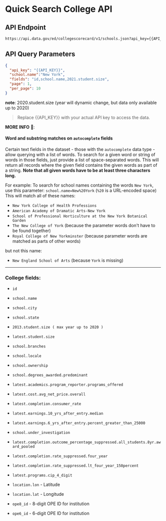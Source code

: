 # Quick Search College API

## API Endpoint

```markdown
https://api.data.gov/ed/collegescorecard/v1/schools.json?api_key={{API_KEY}}&school.name=New%20York&fields=id,school.name,2013.student.size&page=1&per_page=10&sort=school.name:asc
```

## API Query Parameters

```json
{
  "api_key": "{{API_KEY}}",
  "school.name":"New York",
  "fields": "id,school.name,2021.student.size",
  "page": 1,
  "per_page": 10
}
```

**note**: 2020.student.size (year will dynamic change, but data only available up to 2020)

> Replace \{{API\_KEY\}} with your actual API key to access the data.



**MORE INFO** 🧠:

#### Word and substring matches on `autocomplete` fields

Certain text fields in the dataset - those with the `autocomplete` data type - allow querying with a list of words. To search for a given word or string of words in those fields, just provide a list of space-separated words. This will return all records where the given field contains the given words as part of a string. **Note that all given words have to be at least three characters long.**

For example: To search for school names containing the words `New York`, use this parameter: `school.name=New%20York` (`%20` is a URL-encoded space) This will match all of these names:

* `New York College of Health Professions`
* `American Academy of Dramatic Arts-New York`
* `School of Professional Horticulture at the New York Botanical Garden`
* `The New College of York` (because the parameter words don't have to be found together)
* `Royal College of New Yorkminster` (because parameter words are matched as parts of other words)

but not this name:

* `New England School of Arts` (because `York` is missing)



***



### College fields:

* `id`
* `school.name`
* `school.city`
* `school.state`
* `2013.student.size ( max year up to 2020 )`
* `latest.student.size`
* `school.branches`
* `school.locale`
* `school.ownership`
* `school.degrees_awarded.predominant`
* `latest.academics.program_reporter.programs_offered`
* `latest.cost.avg_net_price.overall`
* `latest.completion.consumer_rate`
* `latest.earnings.10_yrs_after_entry.median`
* `latest.earnings.6_yrs_after_entry.percent_greater_than_25000`
* `school.under_investigation`
* `latest.completion.outcome_percentage_suppressed.all_students.8yr.award_pooled`
* `latest.completion.rate_suppressed.four_year`
* `latest.completion.rate_suppressed.lt_four_year_150percent`
* `latest.programs.cip_4_digit`



* `location.lon` - Latitude
* `location.lat` - Longitude
* `ope8_id`   - 8-digit OPE ID for institution
* `ope6_id`    - 6-digit OPE ID for institution



